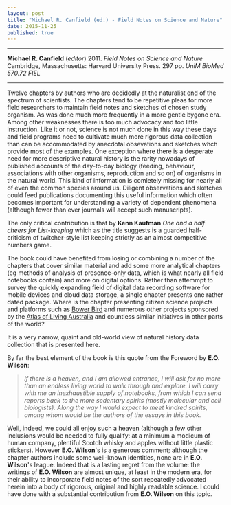 ```yaml
---
layout: post
title: "Michael R. Canfield (ed.) - Field Notes on Science and Nature"
date: 2015-11-25
published: true
---
```




***
<b>Michael R. Canfield</b>  (*editor*)  2011. _Field Notes on Science and Nature_  Cambridge, Massachusetts: Harvard University Press.  297 pp. *UniM BioMed 570.72 FIEL*

***

Twelve chapters by authors who are decidedly at the naturalist end of the spectrum of scientists.  The chapters tend to be repetitive pleas for more field researchers to maintain field notes and sketches of chosen study organism. As was done much more frequently in a more gentle bygone era.  Among other weaknesses there is too much advocacy and too little instruction.  Like it or not, science is not much done in this way these days and field programs need to cultivate much more rigorous data collection than can be accommodated by anecdotal obsevations and sketches whch provide most of the examples.  One exception where there is a desperate need for more descriptive natural history is the rarity nowadays of published accounts of the day-to-day biology (feeding, behaviour, associations with other organisms, reproduction and so on) of organisms in the natural world.  This kind of information is comletely missing for nearly all of even the common species around us.  Diligent observations and sketches could feed publications documenting this useful information which often becomes important for understanding a variety of dependent phenomena (although fewer than ever journals will accept such manuscripts).

The only critical contribution is that by **Kenn Kaufman** *One and a half cheers for List-keeping* which as the title suggests is a guarded half-criticism of twitcher-style list keeping strictly as an almost competitive numbers game.

The book could have benefited from losing or combining a number of the chapters that cover similar material and add some more analytical chapters (eg methods of analysis of presence-only data, which is what nearly all field notebooks contain) and more on digital options. Rather than attemmpt to survey the quickly expanding field of digital data recording software for mobile devices and cloud data storage, a single chapter presents one rather dated package.  Where is the chapter presenting citizen science projects and platforms such as [Bower Bird](http://www.bowerbird.org.au/) and numerous other projects sponsored by the [Atlas of Living Australia](http://www.ala.org.au/) and countless similar initiatives in other parts of the world?

It is a very narrow, quaint and old-world view of natural history data collection that is presented here.

By far the best element of the book is this quote from the Foreword by **E.O. Wilson**:

> *If there is a heaven, and I am allowed entrance, I will ask for no more than an endless living world to walk through and explore.  I will carry with me an inexhaustible supply of notebooks, from which I can send reports back to the more sedentary spirits (mostly molecular and cell biologists). Along the way I would expect to meet kindred spirits, among whom would be the authors of the essays in this book.*

Well, indeed, we could all enjoy such a heaven (although a few other inclusions would be needed to fully qualify: at a minimum a modicum of human company, plentiful Scotch whisky and apples without little plastic stickers).  However **E.O. Wilson**'s is a generous comment; although the chapter authors include some well-known identities, none are in **E.O. Wilson**'s league.  Indeed that is a lasting regret from the volume: the writings of **E.O. Wilson** are almost unique, at least in the modern era, for their ability to incorporate field notes of the sort repeatedly advocated herein into a body of rigorous, original and highly readable science.  I could have done with a substantial contribution from **E.O. Wilson** on this topic.
